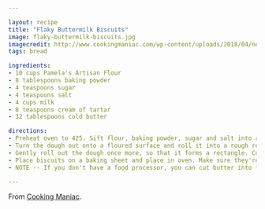 ```yaml
---

layout: recipe
title: "Flaky Buttermilk Biscuits"
image: flaky-buttermilk-biscuits.jpg
imagecredit: http://www.cookingmaniac.com/wp-content/uploads/2018/04/newbiscuit7-683x1024.jpg
tags: bread

ingredients:
- 10 cups Pamela's Artisan Flour
- 8 tablespoons baking powder
- 4 teaspoons sugar
- 4 teaspoons salt
- 4 cups milk
- 8 teaspoons cream of tartar
- 32 tablespoons cold butter

directions:
- Preheat oven to 425. Sift flour, baking powder, sugar and salt into a large mixing bowl. Transfer to a food processor. Cut frozen butter into cubes and add to flour, then pulse 6 or 7 times until it looks like a loose crumble.  Place the dough back in the bowl, add buttermilk and stir with a spatula until it forms a rough ball (don’t worry if it is a little sticky).
- Turn the dough out onto a floured surface and roll it into a rough rectangle, about an inch thick. Fold it over and gently roll it down again. Repeat 6 times.
- Gently roll out the dough once more, so that it forms a rectangle. Cut dough into biscuits using a floured glass or biscuit cutter. Do not twist cutter when cutting; this will crimp the edges of the biscuit causing it not to rise. If you have scraps just reform a rectangle and cut additional biscuits.
- Place biscuits on a baking sheet and place in oven. Make sure they're touching. Bake until golden brown, approximately 10 to 15 minutes. Serves 6 to 8. Brush on the melted butter and enjoy!
- NOTE -- If you don't have a food processor, you can cut butter into flour in the mixing bowl using a grater, fork or a pastry cutter.

---
```


From [Cooking Maniac](http://www.cookingmaniac.com/grandmas-flaky-buttermilk-biscuits/).
